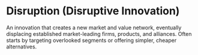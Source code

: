# Disruption (Disruptive Innovation)

An innovation that creates a new market and value network, eventually displacing established market-leading firms, products, and alliances. Often starts by targeting overlooked segments or offering simpler, cheaper alternatives.
